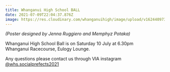 ```yaml
---
title: Whanganui High School BALL
date: 2021-07-09T22:04:37.876Z
image: https://res.cloudinary.com/whanganuihigh/image/upload/v1624409736/Events/BALL-POSTER-FINISHED-copy.jpg
---
```

*(Poster designed by Jenna Ruggiero and Memphyz Potaka)*

Whanganui High School Ball is on Saturday 10 July at 6.30pm  
Whanganui Racecourse, Eulogy Lounge. 

Any questions please contact us through VIA instagram [@whs.socialprefects2021 ](https://www.instagram.com/whs.socialprefects2021/)